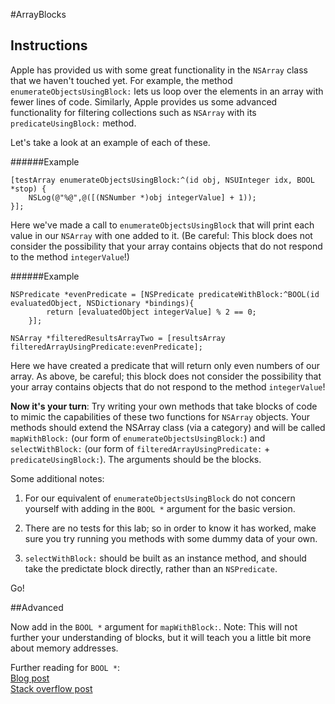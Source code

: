 
#ArrayBlocks

## Instructions

Apple has provided us with some great functionality in the `NSArray` class that we haven't touched yet. For example, the method `enumerateObjectsUsingBlock:` lets us loop over the elements in an array with fewer lines of code. Similarly, Apple provides us some advanced functionality for filtering collections such as `NSArray` with its `predicateUsingBlock:` method.

Let's take a look at an example of each of these.

######Example
```objc
[testArray enumerateObjectsUsingBlock:^(id obj, NSUInteger idx, BOOL *stop) {
	NSLog(@"%@",@([(NSNumber *)obj integerValue] + 1));
}];
```

Here we've made a call to `enumerateObjectsUsingBlock` that will print each value in our `NSArray` with one added to it. (Be careful: This block does not consider the possibility that your array contains objects that do not respond to the method `integerValue`!)

######Example
```objc
NSPredicate *evenPredicate = [NSPredicate predicateWithBlock:^BOOL(id evaluatedObject, NSDictionary *bindings){
        return [evaluatedObject integerValue] % 2 == 0;
    }];
    
NSArray *filteredResultsArrayTwo = [resultsArray filteredArrayUsingPredicate:evenPredicate];
```

Here we have created a predicate that will return only even numbers of our array. As above, be careful; this block does not consider the possibility that your array contains objects that do not respond to the method `integerValue`! 

**Now it's your turn**: Try writing your own methods that take blocks of code to mimic the capabilities of these two functions for `NSArray` objects. Your methods should extend the NSArray class (via a category) and will be called `mapWithBlock:` (our form of `enumerateObjectsUsingBlock:`) and `selectWithBlock:` (our form of `filteredArrayUsingPredicate:` + `predicateUsingBlock:`). The arguments should be the blocks.

Some additional notes:

1) For our equivalent of `enumerateObjectsUsingBlock` do not concern yourself with adding in the `BOOL *` argument for the basic version.

2) There are no tests for this lab; so in order to know it has worked, make sure you try running you methods with some dummy data of your own.

3) `selectWithBlock:` should be built as an instance method, and should take the predictate block directly, rather than an `NSPredicate`.

Go!


##Advanced

Now add in the `BOOL *` argument for `mapWithBlock:`. Note: This will not further your understanding of blocks, but it will teach you a little bit more about memory addresses.

Further reading for ```BOOL *```:  
<a href="http://www.drdobbs.com/mobile/pointers-in-objective-c/225700236?pgno=1">
Blog post</a>  
<a href="http://stackoverflow.com/questions/6546214/when-we-need-pointer-of-bool-variable-in-objective-c/6546351#6546351">
Stack overflow post</a>    





